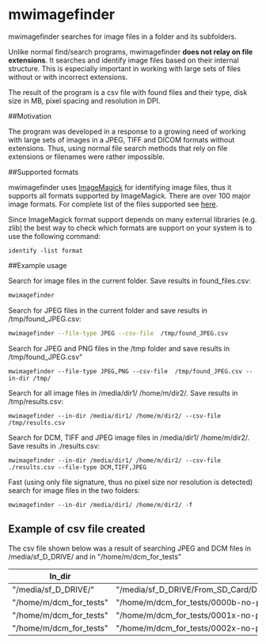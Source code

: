 # mwimagefinder

mwimagefinder searches for image files in a folder and its subfolders.

Unlike normal find/search programs, mwimagefinder **does not relay on file extensions**. It searches and identify image files based on their internal structure. This is especially important in working with large sets of files without or with incorrect extensions. 

The result of the program is a csv file with found files and their type, disk size in MB, pixel spacing and resolution in DPI.

##Motivation

The program was developed in a response to a growing need of working with large sets of images in a JPEG, TIFF and DICOM formats without extensions. Thus, using normal file search methods that rely on file extensions or filenames were rather impossible. 

##Supported formats

mwimagefinder uses [ImageMagick](http://www.imagemagick.org/) for identifying image files, thus it supports all formats supported by ImageMagick. There are over 100 major image formats. For complete list of the files supported see [here](http://www.imagemagick.org/script/formats.php).

Since ImageMagick format support depends on many external libraries (e.g. zlib) the best way to check which formats are support on your system is to use the following command:
```
identify -list format
```

##Example usage

Search for image files in the current folder. Save results in found_files.csv:
```bash
mwimagefinder
```
Search for JPEG files in the current folder and save results in /tmp/found_JPEG.csv:
```bash
mwimagefinder --file-type JPEG --csv-file  /tmp/found_JPEG.csv
```

Search for JPEG and PNG files in the /tmp folder and save results in /tmp/found_JPEG.csv"
```
mwimagefinder --file-type JPEG,PNG --csv-file  /tmp/found_JPEG.csv --in-dir /tmp/
```


Search for all image files in /media/dir1/ /home/m/dir2/. Save results in /tmp/results.csv:
```
mwimagefinder --in-dir /media/dir1/ /home/m/dir2/ --csv-file /tmp/results.csv
```

Search for DCM, TIFF and JPEG image files in /media/dir1/ /home/m/dir2/. Save results in ./results.csv:
```
mwimagefinder --in-dir /media/dir1/ /home/m/dir2/ --csv-file ./results.csv --file-type DCM,TIFF,JPEG 
```

Fast (using only file signature, thus no pixel size nor resolution is detected) search for image files in the two folders:
```
mwimagefinder --in-dir /media/dir1/ /home/m/dir2/ -f
```

## Example of csv file created

The csv file shown below was a result of searching JPEG and DCM files in /media/sf_D_DRIVE/ and in "/home/m/dcm_for_tests"

|In_dir|File|Type|Size[MB]|ps_x[mm]|ps_y[mm]|DPIx|DPIy|
|-----|-----|-----|-----|-----|-----|-----|-----|
|"/media/sf_D_DRIVE/"|"/media/sf_D_DRIVE/From_SD_Card/DCIM/Camera/IMG_20131226_155158.jpg"|JPEG|0.430859|0.352778|0.352778|69.165354|69.165354|
|"/home/m/dcm_for_tests"|"/home/m/dcm_for_tests/0000b-no-phi.dcm"|DCM|1.400000|0.143000|0.143000|170.629371|170.629371|
|"/home/m/dcm_for_tests"|"/home/m/dcm_for_tests/0001x-no-phi.dcm"|DCM|0.880000|0.143000|0.143000|170.629371|170.629371|
|"/home/m/dcm_for_tests"|"/home/m/dcm_for_tests/0002x-no-phi.dcm"|DCM|0.220000|0.143000|0.143000|170.629371|170.629371|
